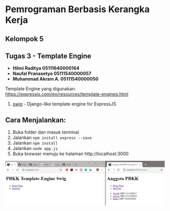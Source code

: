 # Pemrograman Berbasis Kerangka Kerja
## Kelompok 5
## Tugas 3 - Template Engine
   
   - **Hilmi Raditya       05111640000164**
   - **Naufal Pranasetyo   05111540000057**
   - **Muhammad Akram A.   05111540000050**

Template Engine yang digunakan: 
https://expressjs.com/en/resources/template-engines.html
1. [swig](https://github.com/paularmstrong/swig/) - Django-like template engine for ExpressJS
   
## Cara Menjalankan:
1. Buka folder dan masuk terminal
2. Jalankan `npm install express --save`
3. Jalankan `npm install`
4. Jalankan `node app.js`
5. Buka browser menuju ke halaman http://localhost:3000

![hasil](/hasil.png)
